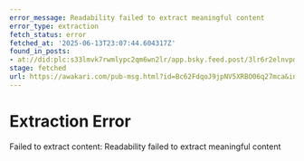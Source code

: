 ```yaml
---
error_message: Readability failed to extract meaningful content
error_type: extraction
fetch_status: error
fetched_at: '2025-06-13T23:07:44.604317Z'
found_in_posts:
- at://did:plc:s33lmvk7rwmlypc2qm6wn2lr/app.bsky.feed.post/3lr6r2elnvpd2
stage: fetched
url: https://awakari.com/pub-msg.html?id=Bc62FdqoJ9jpNV5XRBO06q27mca&interestId=LLMs
---
```


# Extraction Error

Failed to extract content: Readability failed to extract meaningful content